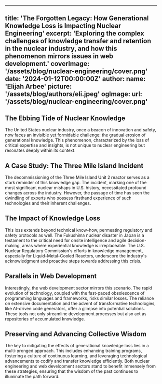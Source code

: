 
---
title: 'The Forgotten Legacy: How Generational Knowledge Loss is Impacting Nuclear Engineering'
excerpt: 'Exploring the complex challenges of knowledge transfer and retention in the nuclear industry, and how this phenomenon mirrors issues in web development.'
coverImage: '/assets/blog/nuclear-engineering/cover.png'
date: '2024-01-12T00:00:00Z'
author:
  name: 'Elijah Arbee'
  picture: '/assets/blog/authors/eli.jpeg'
ogImage:
  url: '/assets/blog/nuclear-engineering/cover.png'
---

## The Ebbing Tide of Nuclear Knowledge

The United States nuclear industry, once a beacon of innovation and safety, now faces an invisible yet formidable challenge: the gradual erosion of generational knowledge. This phenomenon, characterized by the loss of critical expertise and insights, is not unique to nuclear engineering but resonates deeply within its context.

## A Case Study: The Three Mile Island Incident

The decommissioning of the Three Mile Island Unit 2 reactor serves as a stark reminder of this knowledge gap. The incident, marking one of the most significant nuclear mishaps in U.S. history, necessitated profound changes across the industry. However, the passage of time has seen the dwindling of experts who possess firsthand experience of such technologies and their inherent challenges.

## The Impact of Knowledge Loss

This loss extends beyond technical know-how, permeating regulatory and safety protocols as well. The Fukushima nuclear disaster in Japan is a testament to the critical need for onsite intelligence and agile decision-making, areas where experiential knowledge is irreplaceable. The U.S. Nuclear Regulatory Commission's efforts in knowledge management, especially for Liquid-Metal-Cooled Reactors, underscore the industry's acknowledgment and proactive steps towards addressing this crisis.

## Parallels in Web Development

Interestingly, the web development sector mirrors this scenario. The rapid evolution of technology, coupled with the fast-paced obsolescence of programming languages and frameworks, risks similar losses. The reliance on extensive documentation and the advent of transformative technologies, like AI-driven code generators, offer a glimpse into potential solutions. These tools not only streamline development processes but also act as repositories of accumulated knowledge.

## Preserving and Advancing Collective Wisdom

The key to mitigating the effects of generational knowledge loss lies in a multi-pronged approach. This includes enhancing training programs, fostering a culture of continuous learning, and leveraging technological advancements to codify and transfer knowledge efficiently. Both nuclear engineering and web development sectors stand to benefit immensely from these strategies, ensuring that the wisdom of the past continues to illuminate the path forward.

